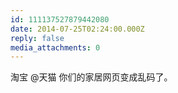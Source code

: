 ```yaml
---
id: 111137527879442080
date: 2014-07-25T02:24:00.000Z
reply: false
media_attachments: 0
---
```


淘宝 @天猫 你们的家居网页变成乱码了。 ​​​​

